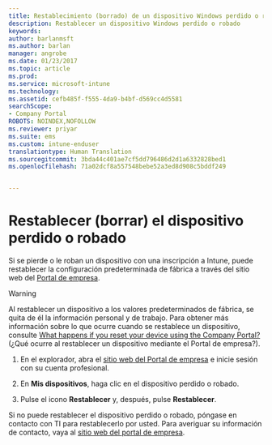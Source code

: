 ```yaml
---
title: Restablecimiento (borrado) de un dispositivo Windows perdido o robado | Microsoft Docs
description: Restablecer un dispositivo Windows perdido o robado
keywords: 
author: barlanmsft
ms.author: barlan
manager: angrobe
ms.date: 01/23/2017
ms.topic: article
ms.prod: 
ms.service: microsoft-intune
ms.technology: 
ms.assetid: cefb485f-f555-4da9-b4bf-d569cc4d5581
searchScope:
- Company Portal
ROBOTS: NOINDEX,NOFOLLOW
ms.reviewer: priyar
ms.suite: ems
ms.custom: intune-enduser
translationtype: Human Translation
ms.sourcegitcommit: 3bda44c401ae7cf5dd796486d2d1a6332828bed1
ms.openlocfilehash: 71a02dcf8a557548bebe52a3ed8d908c5bddf249


---
```



# <a name="reset-erase-your-lost-or-stolen-device"></a>Restablecer (borrar) el dispositivo perdido o robado

Si se pierde o le roban un dispositivo con una inscripción a Intune, puede restablecer la configuración predeterminada de fábrica a través del sitio web del [Portal de empresa](http://portal.manage.microsoft.com).


> [!WARNING]
> Al restablecer un dispositivo a los valores predeterminados de fábrica, se quita de él la información personal y de trabajo. Para obtener más información sobre lo que ocurre cuando se restablece un dispositivo, consulte [What happens if you reset your device using the Company Portal?](what-happens-if-you-reset-your-device-using-the-company-portal-windows.md) (¿Qué ocurre al restablecer un dispositivo mediante el Portal de empresa?).


1.  En el explorador, abra el [sitio web del Portal de empresa](http://portal.manage.microsoft.com) e inicie sesión con su cuenta profesional.

2.  En **Mis dispositivos**, haga clic en el dispositivo perdido o robado.

3.  Pulse el icono **Restablecer** y, después, pulse **Restablecer**.

Si no puede restablecer el dispositivo perdido o robado, póngase en contacto con TI para restablecerlo por usted. Para averiguar su información de contacto, vaya al [sitio web del portal de empresa](http://portal.manage.microsoft.com).



<!--HONumber=Jan17_HO4-->


